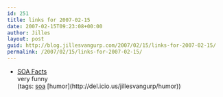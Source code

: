 ```yaml
---
id: 251
title: links for 2007-02-15
date: 2007-02-15T09:23:08+00:00
author: Jilles
layout: post
guid: http://blog.jillesvangurp.com/2007/02/15/links-for-2007-02-15/
permalink: /2007/02/15/links-for-2007-02-15/
---
```

<ul class="delicious">
	<li>
		<div class="delicious-link"><a href="http://www.soafacts.com/">SOA Facts</a></div>
		<div class="delicious-extended">very funny</div>
		<div class="delicious-tags">(tags: <a href="http://del.icio.us/jillesvangurp/soa">soa</a> [humor](http://del.icio.us/jillesvangurp/humor))</div>
	</li>
</ul>

